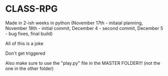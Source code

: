 # CLASS-RPG
Made in 2-ish weeks in python (November 17th - initaial planning, November 18th - initial commit, December 4 - second commit, December 5 - bug fixes, final build)

All of this is a joke

Don't get triggered

Also make sure to use the "play.py" file in the MASTER FOLDER!!! (not the one in the other folder)

